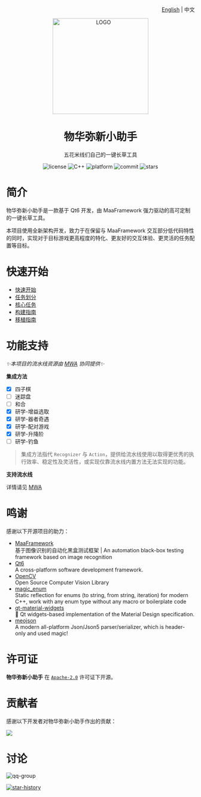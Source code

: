 <div align="right">
    <a href="README-en.md">English</a> | 中文
</div>

<p align="center">
  <img alt="LOGO" src="assets/logo.png" width="256" height="256" />
</p>

<div align="center">

# 物华弥新小助手

五花米线们自己的一键长草工具

</div>

<p align="center">
  <img alt="license" src="https://img.shields.io/github/license/MAWHA/maa-whmx">
  <img alt="C++" src="https://img.shields.io/badge/C++-23-%2300599C?logo=cplusplus">
  <img alt="platform" src="https://img.shields.io/badge/platform-Windows-blueviolet">
  <img alt="commit" src="https://img.shields.io/github/commit-activity/m/MAWHA/maa-whmx?color=%23ff69b4">
  <img alt="stars" src="https://img.shields.io/github/stars/MAWHA/maa-whmx?style=social">
</p>

# 简介

物华弥新小助手是一款基于 Qt6 开发，由 MaaFramework 强力驱动的高可定制的一键长草工具。

本项目使用全新架构开发，致力于在保留与 MaaFramework 交互部分低代码特性的同时，实现对于目标游戏更高程度的特化、更友好的交互体验、更灵活的任务配置等目标。

# 快速开始

- [快速开始](docs/zh_CN/快速开始.md)
- [任务划分](docs/zh_CN/任务划分.md)
- [核心任务](docs/zh_CN/核心任务.md)
- [构建指南](docs/zh_CN/构建指南.md)
- [移植指南](docs/zh_CN/移植指南.md)

# 功能支持

_✨本项目的流水线资源由 [MWA](https://github.com/MAWHA/MWA) 协同提供✨_

**集成方法**

- [x] 四子棋
- [ ] 迷踪盘
- [ ] 和合
- [x] 研学-增益选取
- [x] 研学-器者奇遇
- [x] 研学-配对游戏
- [x] 研学-升降阶
- [ ] 研学-钓鱼

> 集成方法指代 `Recognizer` 与 `Action`，提供给流水线使用以取得更优秀的执行效率、稳定性及灵活性，或实现仅靠流水线内置方法无法实现的功能。

**支持流水线**

详情请见 [MWA](https://github.com/MAWHA/MWA)

# 鸣谢

感谢以下开源项目的助力：

- [MaaFramework](https://github.com/MAWHA/MaaFramework) \
  基于图像识别的自动化黑盒测试框架 | An automation black-box testing framework based on image recognition
- [Qt6](https://www.qt.io/product/qt6) \
  A cross-platform software development framework.
- [OpenCV](https://github.com/opencv/opencv) \
  Open Source Computer Vision Library
- [magic_enum](https://github.com/Neargye/magic_enum) \
  Static reflection for enums (to string, from string, iteration) for modern C++, work with any enum type without any macro or boilerplate code
- [qt-material-widgets](https://github.com/laserpants/qt-material-widgets) \
  🎨 Qt widgets-based implementation of the Material Design specification.
- [meojson](https://github.com/MistEO/meojson) \
  A modern all-platform Json/Json5 parser/serializer, which is header-only and used magic!

# 许可证

**物华弥新小助手** 在 [`Apache-2.0`](LICENSE) 许可证下开源。

# 贡献者

感谢以下开发者对物华弥新小助手作出的贡献：

<a href="https://github.com/MAWHA/maa-whmx/graphs/contributors">
  <img src="https://contrib.rocks/image?repo=MAWHA/maa-whmx" />
</a>

# 讨论

![qq-group](https://img.shields.io/badge/QQ-985099968-blue)

[![star-history](https://api.star-history.com/svg?repos=MAWHA/maa-whmx&type=Date)](https://star-history.com/#MAWHA/maa-whmx&Date)
